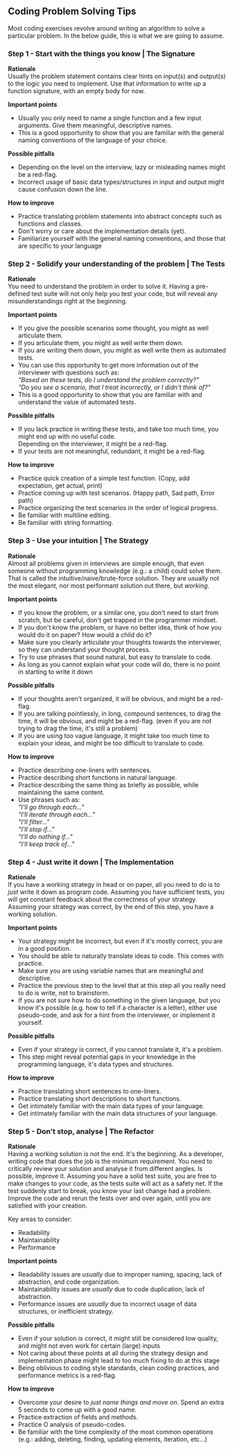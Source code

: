 ## Coding Problem Solving Tips
Most coding exercises revolve around writing an algorithm to solve a particular problem.
In the below guide, this is what we are going to assume.



### Step 1 - Start with the things you know | The Signature
**Rationale**<br>
Usually the problem statement contains clear hints on input(s) and output(s) to the logic you need to implement.
Use that information to write up a function signature, with an empty body for now.

**Important points**<br>
- Usually you only need to name a single function and a few input arguments.
  Give them meaningful, descriptive names.
- This is a good opportunity to show that you are familiar with the general naming conventions of the language of your choice.

**Possible pitfalls**<br>
- Depending on the level on the interview, lazy or misleading names might be a red-flag.
- Incorrect usage of basic data types/structures in input and output might cause confusion down the line.

**How to improve**<br>
- Practice translating problem statements into abstract concepts such as functions and classes.
- Don't worry or care about the implementation details (yet).
- Familiarize yourself with the general naming conventions, and those that are specific to your language



### Step 2 - Solidify your understanding of the problem | The Tests
**Rationale**<br>
You need to understand the problem in order to solve it.
Having a pre-defined test suite will not only help you test your code, but will reveal any misunderstandings right at the beginning.

**Important points**<br>
- If you give the possible scenarios some thought, you might as well articulate them.
- If you articulate them, you might as well write them down.
- If you are writing them down, you might as well write them as automated tests.
- You can use this opportunity to get more information out of the interviewer with questions such as:<br>
  *"Based on these tests, do I understand the problem correctly?"*<br>
  *"Do you see a scenario, that I treat incorrectly, or I didn't think of?"*
- This is a good opportunity to show that you are familiar with and understand the value of automated tests.

**Possible pitfalls**<br>
- If you lack practice in writing these tests, and take too much time, you might end up with no useful code.<br>
  Depending on the interviewer, it might be a red-flag.
- If your tests are not meaningful, redundant, it might be a red-flag.

**How to improve**<br>
- Practice quick creation of a simple test function. (Copy, add expectation, get actual, print)
- Practice coming up with test scenarios. (Happy path, Sad path, Error path)
- Practice organizing the test scenarios in the order of logical progress.
- Be familiar with multiline editing.
- Be familiar with string formatting.



### Step 3 - Use your intuition | The Strategy
**Rationale**<br>
Almost all problems given in interviews are simple enough, that even someone without programming knowledge (e.g.: a child) could solve them.
That is called the intuitive/naive/brute-force solution.
They are usually not the most elegant, nor most performant solution out there, but *working*.

**Important points**<br>
- If you know the problem, or a similar one, you don't need to start from scratch, but be careful, don't get trapped in the programmer mindset.
- If you don't know the problem, or have no better idea, think of how you would do it on paper? How would a child do it?
- Make sure you clearly articulate your thoughts towards the interviewer, so they can understand your thought process.
- Try to use phrases that sound natural, but easy to translate to code.
- As long as you cannot explain what your code will do, there is no point in starting to write it down

**Possible pitfalls**<br>
- If your thoughts aren't organized, it will be obvious, and might be a red-flag.
- If you are talking pointlessly, in long, compound sentences, to drag the time, it will be obvious, and might be a red-flag.
  (even if you are not trying to drag the time, it's still a problem)
- If you are using too vague language, it might take too much time to explain your ideas, and might be too difficult to translate to code.

**How to improve**<br>
- Practice describing one-liners with sentences.
- Practice describing short functions in natural language.
- Practice describing the same thing as briefly as possible, while maintaining the same content.
- Use phrases such as:<br>
  *"I'll go through each..."*<br>
  *"I'll iterate through each..."*<br>
  *"I'll filter..."*<br>
  *"I'll stop if..."*<br>
  *"I'll do nothing if..."*<br>
  *"I'll keep track of..."*<br>



### Step 4 - Just write it down | The Implementation
**Rationale**<br>
If you have a working strategy in head or on paper, all you need to do is to *just* write it down as program code.
Assuming you have sufficient tests, you will get constant feedback about the correctness of your strategy.
Assuming your strategy was correct, by the end of this step, you have a working solution.

**Important points**<br>
- Your strategy might be incorrect, but even if it's mostly correct, you are in a good position.
- You should be able to naturally translate ideas to code. This comes with practice.
- Make sure you are using variable names that are meaningful and descriptive.
- Practice the previous step to the level that at this step all you really need to do is write, not to brainstorm.
- If you are not sure how to do something in the given language, but you know it's possible (e.g. how to tell if a character is a letter),
  either use pseudo-code, and ask for a hint from the interviewer, or implement it yourself.

**Possible pitfalls**<br>
- Even if your strategy is correct, if you cannot translate it, it's a problem.
- This step might reveal potential gaps in your knowledge in the programming language, it's data types and structures.

**How to improve**<br>
- Practice translating short sentences to one-liners.
- Practice translating short descriptions to short functions.
- Get intimately familiar with the main data types of your language.
- Get intimately familiar with the main data structures of your language.



### Step 5 - Don't stop, analyse | The Refactor
**Rationale**<br>
Having a working solution is not the end. It's the beginning. As a developer, writing code that does the job is the minimum requirement.
You need to critically review your solution and analyse it from different angles. Is possible, improve it.
Assuming you have a solid test suite, you are free to make changes to your code, as the tests suite will act as a safety net.
If the test suddenly start to break, you know your last change had a problem.
Improve the code and rerun the tests over and over again, until you are satisfied with your creation.

Key areas to consider:
- Readability
- Maintainability
- Performance

**Important points**<br>
- Readability issues are *usually* due to improper naming, spacing, lack of abstraction, and code organization.
- Maintainability issues are *usually* due to code duplication, lack of abstraction.
- Performance issues are *usually* due to incorrect usage of data structures, or inefficient strategy.

**Possible pitfalls**<br>
- Even if your solution is correct, it might still be considered low quality, and might not even work for certain (large) inputs
- Not caring about these points at all during the strategy design and implementation phase might lead to too much fixing to do at this stage
- Being oblivious to coding style standards, clean coding practices, and performance metrics is a red-flag.

**How to improve**<br>
- Overcome your desire to *just name things and move on*. Spend an extra 5 seconds to come up with a good name.
- Practice extraction of fields and methods.
- Practice O analysis of pseudo-codes.
- Be familiar with the time complexity of the most common operations (e.g.: adding, deleting, finding, updating elements, iteration, etc...)
